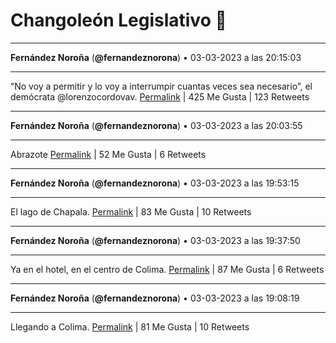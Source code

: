 # Changoleón Legislativo 🙈
*****
**Fernández Noroña** (**@fernandeznorona**) • 03-03-2023 a las 20:15:03
*****
“No voy a permitir y lo voy a interrumpir cuantas veces sea necesario”, el demócrata @lorenzocordovav.
[Permalink](https://twitter.com/fernandeznorona/status/1631870847274065920) | 425 Me Gusta | 123 Retweets
*****
**Fernández Noroña** (**@fernandeznorona**) • 03-03-2023 a las 20:03:55
*****
Abrazote
[Permalink](https://twitter.com/fernandeznorona/status/1631868047613935617) | 52 Me Gusta | 6 Retweets
*****
**Fernández Noroña** (**@fernandeznorona**) • 03-03-2023 a las 19:53:15
*****
El lago de Chapala.
[Permalink](https://twitter.com/fernandeznorona/status/1631865359841067011) | 83 Me Gusta | 10 Retweets
*****
**Fernández Noroña** (**@fernandeznorona**) • 03-03-2023 a las 19:37:50
*****
Ya en el hotel, en el centro de Colima.
[Permalink](https://twitter.com/fernandeznorona/status/1631861483498885121) | 87 Me Gusta | 6 Retweets
*****
**Fernández Noroña** (**@fernandeznorona**) • 03-03-2023 a las 19:08:19
*****
Llegando a Colima.
[Permalink](https://twitter.com/fernandeznorona/status/1631854054572785664) | 81 Me Gusta | 10 Retweets